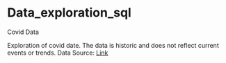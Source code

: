 # Data_exploration_sql
Covid Data


Exploration of covid date. The data is historic and does not reflect current events or trends.
Data Source: [Link](https://ourworldindata.org/)
